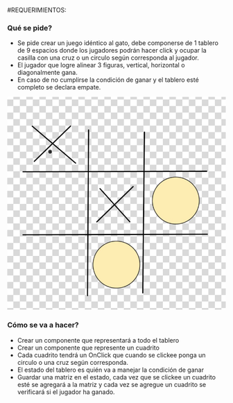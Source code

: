 #REQUERIMIENTOS:

### Qué se pide?

- Se pide crear un juego idéntico al gato, debe componerse de 1 tablero de 9 espacios donde los jugadores podrán hacer click y ocupar la casilla con una cruz o un circulo según corresponda al jugador.
- El jugador que logre alinear 3 figuras, vertical, horizontal o diagonalmente gana. 
- En caso de no cumplirse la condición de ganar y el tablero esté completo se declara empate.

![example](./example.jpeg)


###  Cómo se va a hacer?
- Crear un componente que representará a todo el tablero
- Crear un componente que represente un cuadrito 
- Cada cuadrito tendrá un OnClick que cuando se clickee ponga un circulo o una cruz según corresponda.
- El estado del tablero es quién va a manejar la condición de ganar
- Guardar una matriz en el estado, cada vez que se clickee un cuadrito esté se agregará a la matriz y cada vez se agregue un cuadrito se verificará si el jugador ha ganado. 
